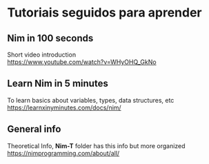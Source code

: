 # Tutoriais seguidos para aprender

## Nim in 100 seconds

Short video introduction  
https://www.youtube.com/watch?v=WHyOHQ_GkNo

## Learn Nim in 5 minutes

To learn basics about variables, types, data structures, etc  
https://learnxinyminutes.com/docs/nim/

## General info

Theoretical Info, **Nim-T** folder has this info but more organized  
https://nimprogramming.com/about/all/
